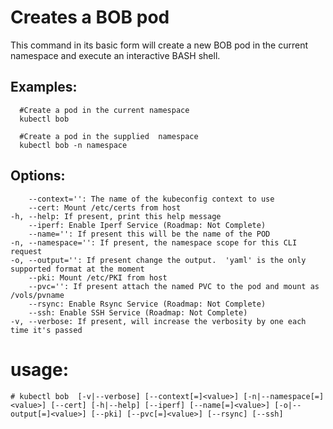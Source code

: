 # Creates a BOB pod

This command in its basic form will create a new BOB pod in the current namespace 
and execute an interactive BASH shell.

## Examples:

      #Create a pod in the current namespace
      kubectl bob 
    
      #Create a pod in the supplied  namespace
      kubectl bob -n namespace

## Options:
        --context='': The name of the kubeconfig context to use
        --cert: Mount /etc/certs from host
    -h, --help: If present, print this help message
        --iperf: Enable Iperf Service (Roadmap: Not Complete)
        --name='': If present this will be the name of the POD
    -n, --namespace='': If present, the namespace scope for this CLI request
    -o, --output='': If present change the output.  'yaml' is the only supported format at the moment
        --pki: Mount /etc/PKI from host
        --pvc='': If present attach the named PVC to the pod and mount as /vols/pvname
        --rsync: Enable Rsync Service (Roadmap: Not Complete)
        --ssh: Enable SSH Service (Roadmap: Not Complete)
    -v, --verbose: If present, will increase the verbosity by one each time it's passed
# usage:
  

    # kubectl bob  [-v|--verbose] [--context[=]<value>] [-n|--namespace[=]<value>] [--cert] [-h|--help] [--iperf] [--name[=]<value>] [-o|--output[=]<value>] [--pki] [--pvc[=]<value>] [--rsync] [--ssh]
